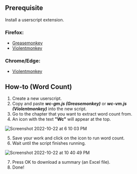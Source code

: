 ## Prerequisite

Install a userscript extension.

### Firefox: 
* [Greasemonkey](https://addons.mozilla.org/en-US/firefox/addon/greasemonkey/) 
* [Violentmonkey](https://addons.mozilla.org/en-US/firefox/addon/violentmonkey/)

### Chrome/Edge:
* [Violentmonkey](https://chrome.google.com/webstore/detail/violentmonkey/jinjaccalgkegednnccohejagnlnfdag)

## How-to (Word Count)
1. Create a new userscript. 
2. Copy and paste **_wc-gm.js (Greasemonkey)_** or **_wc-vm.js (Violentmonkey)_** into the new script.
3. Go to the chapter that you want to extract word count from.
4. An icon with the text **"Wc"** will appear at the top.

![Screenshot 2022-10-22 at 6 10 03 PM](https://user-images.githubusercontent.com/70749497/197333686-faed0f27-0bae-458b-919e-f960c372d5f2.png)

5. Save your work and click on the icon to run word count.
6. Wait until the script finishes running. 

![Screenshot 2022-10-22 at 10 40 49 PM](https://user-images.githubusercontent.com/70749497/197345249-7750df74-c294-4500-853b-a73deee45eb5.png)

7. Press OK to download a summary (an Excel file).
8. Done!

